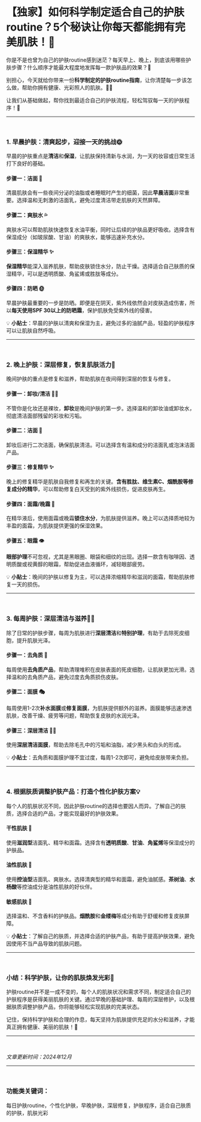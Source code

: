 # 【独家】如何科学制定适合自己的护肤routine？5个秘诀让你每天都能拥有完美肌肤！🌟

你是不是也曾为自己的护肤routine感到迷茫？每天早上、晚上，到底该用哪些护肤步骤？什么顺序才能最大程度地发挥每一款护肤品的效果？🤔

别担心，今天就给你带来一份**科学制定的护肤routine指南**，让你清楚每一步该怎么做，帮助你拥有健康、光彩照人的肌肤。💖💧

让我们从基础做起，帮你找到最适合自己的护肤流程，轻松驾驭每一天的护肤程序！💪

---
<br>

### 1. **早晨护肤：清爽起步，迎接一天的挑战🌞**

早晨的护肤重点是**清洁**和**保湿**，让肌肤保持清新与水润，为一天的妆容或日常生活打下良好的基础。

#### **步骤一：洁面** 🧴
清晨肌肤会有一些夜间分泌的油脂或者睡眠时产生的细菌，因此**早晨洁面**非常重要。选择温和无刺激的洁面乳，避免过度清洁带走肌肤的天然屏障。

#### **步骤二：爽肤水** 💦
爽肤水可以帮助肌肤快速恢复水油平衡，同时让后续的护肤品更好吸收。选择含有保湿成分（如玻尿酸、甘油）的爽肤水，能够迅速补充水分。

#### **步骤三：保湿精华** ✨
**保湿精华**能深入滋养肌肤，帮助皮肤锁住水分，防止干燥。选择适合自己肤质的保湿精华，可以是透明质酸、角鲨烯或胜肽等成分。

#### **步骤四：防晒** 🌞
早晨护肤最重要的一步是防晒。即便是在阴天，紫外线依然会对皮肤造成伤害，所以**每天使用SPF 30以上的防晒霜**，保护肌肤免受紫外线的侵害。

💡 **小贴士**：早晨的护肤以清爽和保湿为主，避免过多的油腻产品，轻盈的护肤程序可以让肌肤自然呼吸。

---
<br>

### 2. **晚上护肤：深层修复，恢复肌肤活力🌙**

晚间护肤的重点是修复和滋养，帮助肌肤在夜间得到深层的恢复与修复。

#### **步骤一：卸妆/清洁** 🧖‍♀️
不管你是化妆还是裸妆，**卸妆**是晚间护肤的第一步。选择温和的卸妆油或卸妆水，彻底清洁面部残留的彩妆和污垢。

#### **步骤二：洁面** 🧼
卸妆后进行二次洁面，确保肌肤清洁。可以选择含有温和成分的洁面乳或泡沫洁面产品。

#### **步骤三：修复精华** ✨
晚上的修复精华是肌肤自我修复和再生的关键。**含有胜肽、维生素C、烟酰胺等修复成分的精华**，可以帮助修复白天受到的紫外线损伤，促进皮肤再生。

#### **步骤四：面霜/晚霜** 🧴
在精华液后，使用面霜或晚霜**锁住水分**，为肌肤提供滋养。晚上可以选择质地较为丰盈的面霜，为肌肤提供更强的保湿效果。

#### **步骤五：眼霜** 👁️
**眼部护理**不可忽视，尤其是黑眼圈、眼袋和细纹的出现。选择一款含有咖啡因、透明质酸或视黄醇的眼霜，帮助促进血液循环，减轻眼部疲劳。

💡 **小贴士**：晚间的护肤以修复为主，可以选择浓缩精华和滋润的面霜，帮助肌肤修复一天的损伤。

---
<br>

### 3. **每周护肤：深层清洁与滋养💆‍♀️**

除了日常的护肤步骤，每周为肌肤进行**深层清洁**和**特别护理**，有助于去除死皮细胞，提升肌肤光泽。

#### **步骤一：去角质** 🌿
每周使用**去角质产品**，帮助清理堆积在皮肤表面的死皮细胞，让肌肤更加光滑。选择温和的去角质产品，避免过度去角质损伤皮肤。

#### **步骤二：面膜** 🎭
每周使用1-2次**补水面膜**或**修复面膜**，为肌肤提供额外的滋养。面膜能够迅速渗透肌肤，改善干燥、疲劳等问题，帮助恢复皮肤的水润光泽。

#### **步骤三：深层清洁** 🧖‍♀️
使用**深层清洁面膜**，帮助去除毛孔中的污垢和油脂，减少黑头和白头的形成。

💡 **小贴士**：去角质和面膜护理不宜过度，每周1-2次即可，避免给皮肤带来负担。

---
<br>

### 4. **根据肤质调整护肤产品：打造个性化护肤方案💡**

每个人的肌肤状况不同，因此护肤routine的选择也要因人而异。了解自己的肤质，选择合适的产品，才能实现最好的护肤效果。

#### **干性肌肤** 🌵
使用**滋润型**洁面乳、精华和面霜。选择含有**透明质酸**、**甘油**、**角鲨烯**等保湿成分的护肤品。

#### **油性肌肤** 🌿
使用**控油型**洁面乳、爽肤水。选择清爽型的精华和面霜，避免油腻感。**茶树油**、**水杨酸**等控油成分是油性肌肤的好伙伴。

#### **敏感肌肤** 🌸
选择温和、不含香料的护肤品。**烟酰胺**和**金缕梅**等成分有助于舒缓和修复皮肤屏障。

💡 **小贴士**：了解自己的肤质，并选择合适的护肤产品，有助于提高护肤效果，避免因使用不当产品导致的肌肤问题。

---
<br>

### 小结：科学护肤，让你的肌肤焕发光彩💖

护肤routine并不是一成不变的，每个人的肌肤状况和需求不同，制定适合自己的护肤程序是获得美丽肌肤的关键。通过早晚的基础护理、每周的深层修护，以及根据肤质调整护肤产品，你将能够轻松实现肌肤的完美状态。

记住，保持科学护肤和合理的作息，每天坚持为肌肤提供充足的水分和滋养，才能真正拥有健康、美丽的肌肤！🌷

---
<br>

*文章更新时间：2024年12月*

---
<br>

### 功能类关键词：
每日护肤routine，个性化护肤，早晚护肤，深层修复，护肤程序，适合自己肤质的护肤，肌肤光彩
